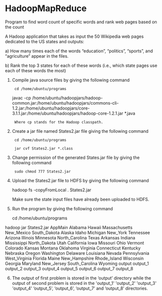 # HadoopMapReduce
Program to find word count of specific words and rank web pages based on the count

A Hadoop application that takes as input the 50 Wikipedia web pages dedicated to the US states and outputs: 

a) How many times each of the words “education”, “politics”, “sports”, and “agriculture” appear in the files. 

b) Rank the top 3 states for each of these words (i.e., which state pages use each of these words the most)


1. Compile java source files by giving the following command
        
		cd /home/ubuntu/programs
		
      javac -cp /home/ubuntu/hadoopjars/hadoop-common.jar:/home/ubuntu/hadoopjars/commons-cli-1.2.jar:/home/ubuntu/hadoopjars/core-3.1.1.jar:/home/ubuntu/hadoopjars/hadoop-core-1.2.1.jar *.java
        
        Where cp stands for the Hadoop classpath.

2. Create a jar file named States2.jar file giving the following command

        cd /home/ubuntu/programs
		
        jar cvf States2.jar *.class 

3. Change permission of the generated States.jar file by giving the following command

        sudo chmod 777 States2.jar

4. Upload the States2.jar file to HDFS by giving the following command

   hadoop fs -copyFromLocal . States2.jar

   Make sure the state input files have already been uploaded to HDFS.

5. Run the program by giving the following command

   cd /home/ubuntu/programs

hadoop jar States2.jar AppMain Alabama Hawaii Massachusetts New_Mexico South_Dakota Alaska Idaho Michigan New_York Tennessee Arizona Illinois Minnesota North_Carolina Texas Arkansas Indiana Mississippi North_Dakota Utah California Iowa Missouri Ohio Vermont Colorado Kansas Montana Oklahoma Virginia Connecticut Kentucky Nebraska Oregon Washington Delaware Louisiana Nevada Pennsylvania West_Virginia Florida Maine New_Hampshire Rhode_Island Wisconsin Georgia Maryland New_Jersey South_Carolina Wyoming output output_1 output_2 output_3 output_4 output_5 output_6 output_7 output_8


6. The output of first problem is stored in the ‘output’ directory while the output of second problem is stored in the 'output_1' 'output_2' 'output_3' 'output_4' ‘output_5’, ‘output_6’, ‘output_7’ and ‘output_8’ directories.
